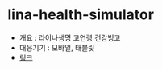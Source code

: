 # lina-health-simulator

- 개요 : 라이나생명 고연령 건강빙고
- 대응기기 : 모바일, 태블릿
- [링크](https://kei5693.github.io/work/portfolio/lina-health-simulator/#/)